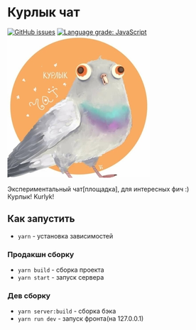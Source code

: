 # Курлык чат

[![GitHub issues](https://img.shields.io/github/issues/Shadow-Dev-Squad/kurlyk-chat)](https://github.com/Shadow-Dev-Squad/kurlyk-chat/issues)
[![Language grade: JavaScript](https://img.shields.io/lgtm/grade/javascript/g/Shadow-Dev-Squad/kurlyk-chat.svg?logo=lgtm&logoWidth=18)](https://lgtm.com/projects/g/Shadow-Dev-Squad/kurlyk-chat/context:javascript)
![Logo](readme-images/logo.jpg)   

Экспериментальный чат[площадка], для интересных фич :)  
Курлык! Kurlyk!

## Как запустить
- `yarn` - установка зависимостей
 
### Продакшн сборку
- `yarn build` - сборка проекта
- `yarn start` - запуск сервера

### Дев сборку
- `yarn server:build` - сборка бэка
- `yarn run dev` - запуск фронта(на 127.0.0.1)
